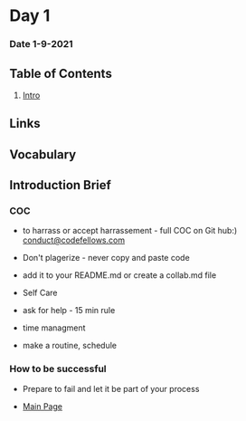 # Day 1
### Date 1-9-2021
  
## Table of Contents
1. [Intro](#COC)

## Links

## Vocabulary

## Introduction Brief
### COC
- to harrass or accept harrassement - full COC on Git hub:) conduct@codefellows.com

- Don't plagerize - never copy and paste code
- add it to your README.md or create a collab.md file

- Self Care
 - ask for help - 15 min rule
 - time managment
 - make a routine, schedule

 ### How to be successful
 - Prepare to fail and let it be part of your process







- [Main Page](https://jinman36.github.io/reading-notes/)